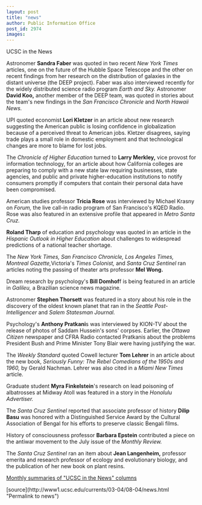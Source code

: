 ```yaml
---
layout: post
title: "news"
author: Public Information Office
post_id: 2974
images:
---
```


<p class="pagehead">
  UCSC in the News
</p>
<p>
  Astronomer <b>Sandra Faber</b> was quoted in two recent <i>New York Times</i> articles, one on the future of the Hubble Space Telescope and the other on recent findings from her research on the distribution of galaxies in the distant universe (the DEEP project). Faber was also interviewed recently for the widely distributed science radio program <i>Earth and Sky.</i> Astronomer <b>David Koo,</b> another member of the DEEP team, was quoted in stories about the team's new findings in the <i>San Francisco Chronicle</i> and <i>North Hawaii News.</i><br>
</p>
<p>
  UPI quoted economist <b>Lori Kletzer</b> in an article about new research suggesting the American public is losing confidence in globalization because of a perceived threat to American jobs. Kletzer disagrees, saying trade plays a small role in domestic employment and that technological changes are more to blame for lost jobs.
</p>
<p>
  The <i>Chronicle of Higher Education</i> turned to <b>Larry Merkley,</b> vice provost for information technology, for an article about how California colleges are preparing to comply with a new state law requiring businesses, state agencies, and public and private higher-education institutions to notify consumers promptly if computers that contain their personal data have been compromised.
</p>
<p>
  American studies professor <b>Tricia Rose</b> was interviewed by Michael Krasny on <i>Forum,</i> the live call-in radio program of San Francisco's KQED Radio. Rose was also featured in an extensive profile that appeared in <i>Metro Santa Cruz.</i><br>
</p>
<p>
  <b>Roland Tharp</b> of education and psychology was quoted in an article in the <i>Hispanic Outlook in Higher Education</i> about challenges to widespread predictions of a national teacher shortage.
</p>
<p>
  The <i>New York Times, San Francisco Chronicle, Los Angeles Times, Montreal Gazette,</i>Victoria's <i>Times Colonist,</i> and <i>Santa Cruz Sentinel</i> ran articles noting the passing of theater arts professor <b>Mel Wong.</b>
</p>
<p>
  Dream research by psychology's <b>Bill Domhof</b>f is being featured in an article in <i>Galileu,</i> a Brazilian science news magazine.<br>
</p>
<p>
  Astronomer <b>Stephen Thorsett</b> was featured in a story about his role in the discovery of the oldest known planet that ran in the <i>Seattle Post-Intelligencer</i> and <i>Salem Statesman Journal.</i>
</p>
<p>
  Psychology's <b>Anthony Pratkani</b>s was interviewed by KION-TV about the release of photos of Saddam Hussein's sons' corpses. Earlier, the <i>Ottawa Citizen</i> newspaper and CFRA Radio contacted Pratkanis about the problems President Bush and Prime Minister Tony Blair were having justifying the war.<br>
</p>
<p>
  The <i>Weekly Standard</i> quoted Cowell lecturer <b>Tom Lehrer</b> in an article about the new book, <i>Seriously Funny: The Rebel Comedians of the 1950s and 1960,</i> by Gerald Nachman. Lehrer was also cited in a <i>Miami New Times</i> article.
</p>
<p>
  Graduate student <b>Myra Finkelstein</b>'s research on lead poisoning of albatrosses at Midway Atoll was featured in a story in the <i>Honolulu Advertiser.</i><br>
</p>
<p>
  The <i>Santa Cruz Sentinel</i> reported that associate professor of history <b>Dilip Basu</b> was honored with a Distinguished Service Award by the Cultural Association of Bengal for his efforts to preserve classic Bengali films.<br>
</p>
<p>
  History of consciousness professor <b>Barbara Epstein</b> contributed a piece on the antiwar movement to the July issue of the <i>Monthly Review.</i>
</p>
<p>
  The <i>Santa Cruz Sentinel</i> ran an item about <b>Jean Langenheim,</b> professor emerita and research professor of ecology and evolutionary biology, and the publication of her new book on plant resins.
</p>
<p>
  <a href="http://www.ucsc.edu/news_events/media_highlights">Monthly summaries of "UCSC in the News" columns</a><br>
</p>
<p>

</p>
[source](http://www1.ucsc.edu/currents/03-04/08-04/news.html "Permalink to news")
